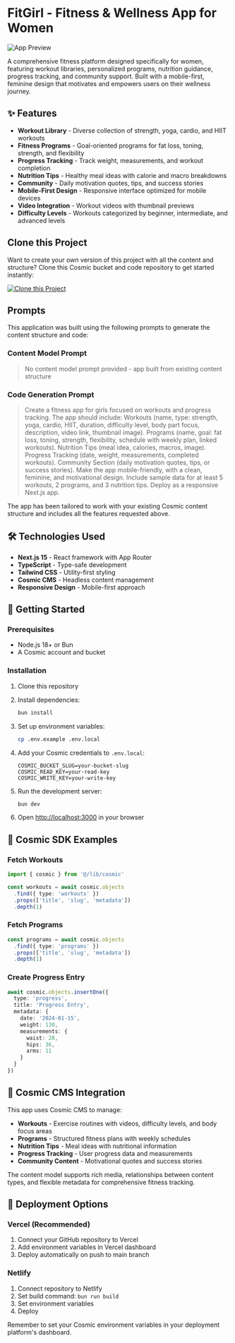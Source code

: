 # FitGirl - Fitness & Wellness App for Women

![App Preview](https://images.unsplash.com/photo-1571019613454-1cb2f99b2d8b?w=1200&h=300&fit=crop&auto=format)

A comprehensive fitness platform designed specifically for women, featuring workout libraries, personalized programs, nutrition guidance, progress tracking, and community support. Built with a mobile-first, feminine design that motivates and empowers users on their wellness journey.

## ✨ Features

- **Workout Library** - Diverse collection of strength, yoga, cardio, and HIIT workouts
- **Fitness Programs** - Goal-oriented programs for fat loss, toning, strength, and flexibility
- **Progress Tracking** - Track weight, measurements, and workout completion
- **Nutrition Tips** - Healthy meal ideas with calorie and macro breakdowns
- **Community** - Daily motivation quotes, tips, and success stories
- **Mobile-First Design** - Responsive interface optimized for mobile devices
- **Video Integration** - Workout videos with thumbnail previews
- **Difficulty Levels** - Workouts categorized by beginner, intermediate, and advanced levels

## Clone this Project

Want to create your own version of this project with all the content and structure? Clone this Cosmic bucket and code repository to get started instantly:

[![Clone this Project](https://img.shields.io/badge/Clone%20this%20Project-29abe2?style=for-the-badge&logo=cosmic&logoColor=white)](https://app.cosmicjs.com/projects/new?clone_bucket=68cd2166d7c81076a7d6bce8&clone_repository=68cd22e4d7c81076a7d6bcef)

## Prompts

This application was built using the following prompts to generate the content structure and code:

### Content Model Prompt

> No content model prompt provided - app built from existing content structure

### Code Generation Prompt

> Create a fitness app for girls focused on workouts and progress tracking. The app should include: Workouts (name, type: strength, yoga, cardio, HIIT, duration, difficulty level, body part focus, description, video link, thumbnail image). Programs (name, goal: fat loss, toning, strength, flexibility, schedule with weekly plan, linked workouts). Nutrition Tips (meal idea, calories, macros, image). Progress Tracking (date, weight, measurements, completed workouts). Community Section (daily motivation quotes, tips, or success stories). Make the app mobile-friendly, with a clean, feminine, and motivational design. Include sample data for at least 5 workouts, 2 programs, and 3 nutrition tips. Deploy as a responsive Next.js app.

The app has been tailored to work with your existing Cosmic content structure and includes all the features requested above.

## 🛠 Technologies Used

- **Next.js 15** - React framework with App Router
- **TypeScript** - Type-safe development
- **Tailwind CSS** - Utility-first styling
- **Cosmic CMS** - Headless content management
- **Responsive Design** - Mobile-first approach

## 🚀 Getting Started

### Prerequisites

- Node.js 18+ or Bun
- A Cosmic account and bucket

### Installation

1. Clone this repository
2. Install dependencies:
   ```bash
   bun install
   ```

3. Set up environment variables:
   ```bash
   cp .env.example .env.local
   ```

4. Add your Cosmic credentials to `.env.local`:
   ```
   COSMIC_BUCKET_SLUG=your-bucket-slug
   COSMIC_READ_KEY=your-read-key
   COSMIC_WRITE_KEY=your-write-key
   ```

5. Run the development server:
   ```bash
   bun dev
   ```

6. Open [http://localhost:3000](http://localhost:3000) in your browser

## 📖 Cosmic SDK Examples

### Fetch Workouts
```typescript
import { cosmic } from '@/lib/cosmic'

const workouts = await cosmic.objects
  .find({ type: 'workouts' })
  .props(['title', 'slug', 'metadata'])
  .depth(1)
```

### Fetch Programs
```typescript
const programs = await cosmic.objects
  .find({ type: 'programs' })
  .props(['title', 'slug', 'metadata'])
  .depth(1)
```

### Create Progress Entry
```typescript
await cosmic.objects.insertOne({
  type: 'progress',
  title: 'Progress Entry',
  metadata: {
    date: '2024-01-15',
    weight: 130,
    measurements: {
      waist: 28,
      hips: 36,
      arms: 11
    }
  }
})
```

## 🎯 Cosmic CMS Integration

This app uses Cosmic CMS to manage:

- **Workouts** - Exercise routines with videos, difficulty levels, and body focus areas
- **Programs** - Structured fitness plans with weekly schedules
- **Nutrition Tips** - Meal ideas with nutritional information
- **Progress Tracking** - User progress data and measurements
- **Community Content** - Motivational quotes and success stories

The content model supports rich media, relationships between content types, and flexible metadata for comprehensive fitness tracking.

## 🚀 Deployment Options

### Vercel (Recommended)
1. Connect your GitHub repository to Vercel
2. Add environment variables in Vercel dashboard
3. Deploy automatically on push to main branch

### Netlify
1. Connect repository to Netlify
2. Set build command: `bun run build`
3. Set environment variables
4. Deploy

Remember to set your Cosmic environment variables in your deployment platform's dashboard.

<!-- README_END -->